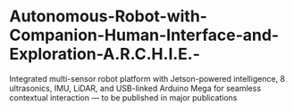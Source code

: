 # Autonomous-Robot-with-Companion-Human-Interface-and-Exploration-A.R.C.H.I.E.-
Integrated multi-sensor robot platform with Jetson-powered intelligence, 8 ultrasonics, IMU, LiDAR, and USB-linked Arduino Mega for seamless contextual interaction — to be published in major publications
